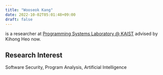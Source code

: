 ```yaml
---
title: "Wooseok Kang"
date: 2022-10-02T05:01:48+09:00
draft: false
---
```


is a researcher at [Programming Systems Laboratory @ KAIST](https://prosys.kaist.ac.kr/) advised by Kihong Heo now. 

## Research Interest

Software Security, Program Analysis, Artificial Intelligence